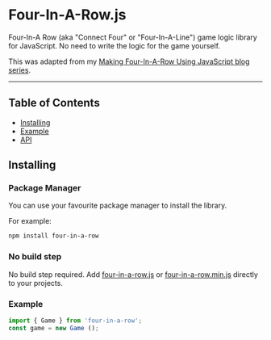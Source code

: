 # Four-In-A-Row.js

Four-In-A Row (aka "Connect Four" or "Four-In-A-Line") game logic library for JavaScript. No need to write the logic for the game yourself.

This was adapted from my [Making Four-In-A-Row Using JavaScript blog series](https://colinkiama.com/blog/making-four-in-a-row-part-1/).

---

## Table of Contents

- [Installing](#installing)
- [Example](#example)
- [API](#api)

## Installing

### Package Manager

You can use your favourite package manager to install the library.

For example:

```bash
npm install four-in-a-row
```

### No build step

No build step required. Add [four-in-a-row.js](dist/four-in-a-row.js) or [four-in-a-row.min.js](dist/four-in-a-row.min.js) directly to your projects.

### Example

```js
import { Game } from 'four-in-a-row';
const game = new Game ();
```
